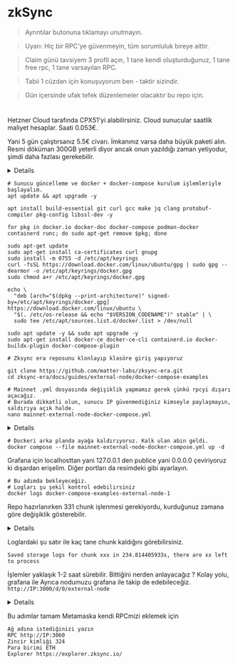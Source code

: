 # zkSync

> Ayrıntılar butonuna tıklamayı unutmayın.

> Uyarı: Hiç bir RPC'ye güvenmeyin, tüm sorumluluk bireye aittir.

> Claim günü tavsiyem 3 profil açın, 1 tane kendi oluşturduğunuz, 1 tane free rpc, 1 tane varsayılan RPC.

> Tabii 1 cüzdan için konuşuyorum ben - taktir sizindir.

> Gün içersinde ufak tefek düzenlemeler olacaktır bu repo için.

#

Hetzner Cloud tarafında CPX51'yi alabilirsiniz. Cloud sunucular saatlik maliyet hesaplar. Saati 0.053€. 

Yani 5 gün çalıştırsanız 5.5€ civarı. İmkanınız varsa daha büyük paketi alın. Resmi döküman 300GB yeterli diyor ancak onun yazıldığı zaman yetiyodur, şimdi daha fazlası gerekebilir.




<details>

![image](https://github.com/ruesandora/zkSync/assets/101149671/b9726106-8b22-4a1f-8432-f9310085606f)

</details>




```console
# Sunucu güncelleme ve docker + docker-compose kurulum işlemleriyle başlayalım.
apt update && apt upgrade -y

apt install build-essential git curl gcc make jq clang protobuf-compiler pkg-config libssl-dev -y

for pkg in docker.io docker-doc docker-compose podman-docker containerd runc; do sudo apt-get remove $pkg; done

sudo apt-get update
sudo apt-get install ca-certificates curl gnupg
sudo install -m 0755 -d /etc/apt/keyrings
curl -fsSL https://download.docker.com/linux/ubuntu/gpg | sudo gpg --dearmor -o /etc/apt/keyrings/docker.gpg
sudo chmod a+r /etc/apt/keyrings/docker.gpg

echo \
  "deb [arch="$(dpkg --print-architecture)" signed-by=/etc/apt/keyrings/docker.gpg] https://download.docker.com/linux/ubuntu \
  "$(. /etc/os-release && echo "$VERSION_CODENAME")" stable" | \
  sudo tee /etc/apt/sources.list.d/docker.list > /dev/null

sudo apt update -y && sudo apt upgrade -y
sudo apt-get install docker-ce docker-ce-cli containerd.io docker-buildx-plugin docker-compose-plugin
```

```console
# Zksync era reposunu klonlayıp klasöre giriş yapıyoruz

git clone https://github.com/matter-labs/zksync-era.git
cd zksync-era/docs/guides/external-node/docker-compose-examples
```

```console
# Mainnet .yml dosyasında değişiklik yapmamız gerek çünkü rpcyi dışarı açacağız.
# Burada dikkatli olun, sunucu IP güvenmediğiniz kimseyle paylaşmayın, saldırıya açık halde.
nano mainnet-external-node-docker-compose.yml
```

<details>

<img width="688" alt="image" src="https://github.com/neuweltgeld/zkSync/assets/101174090/e4934aa4-66c0-4f8c-998d-7a48e0a23598">

</details>

```console
# Dockeri arka planda ayağa kaldırıyoruz. Kalk ulan abin geldi.
docker compose --file mainnet-external-node-docker-compose.yml up -d
```


Grafana için localhosttan yani 127.0.0.1 den publice yani 0.0.0.0 çeviriyoruz ki dışardan erişelim.
Diğer portları da resimdeki gibi ayarlayın.

```console
# Bu adımda bekleyeceğiz. 
# Logları şu şekil kontrol edebilirsiniz
docker logs docker-compose-examples-external-node-1
```

Repo hazırlanırken 331 chunk işlenmesi gerekiyordu, kurduğunuz zamana göre değişiklik gösterebilir. 

<details>

![image](https://github.com/ruesandora/zkSync/assets/101149671/6ce870c1-19e8-4035-b626-c96d06567c1a)

</details>



Loglardaki şu satır ile kaç tane chunk kaldığını görebilirsiniz.

```Saved storage logs for chunk xxx in 234.814405933s, there are xx left to process```

İşlemler yaklaşık 1-2 saat sürebilir.
Bittiğini nerden anlayacağız ?
Kolay yolu, grafana ile
Ayrıca nodumuzu grafana ile takip de edebileceğiz. 
```http://IP:3000/d/0/external-node```

<details>

![image](https://github.com/ruesandora/zkSync/assets/101149671/74149f5e-3267-4ef4-bb4c-6ea9d2a110f1)

</details>


Bu adımlar tamam 
Metamaska kendi RPCmizi eklemek için

```console
Ağ adına istediğinizi yazın
RPC http://IP:3060
Zincir kimliği 324
Para birimi ETH
Explorer https://explorer.zksync.io/
```
